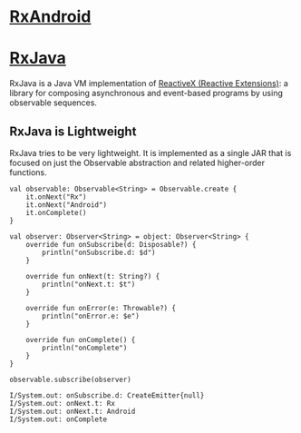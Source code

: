 # [RxAndroid](https://github.com/ReactiveX/RxAndroid)
# [RxJava](https://github.com/ReactiveX/RxJava/wiki)
RxJava is a Java VM implementation of [ReactiveX (Reactive Extensions)](https://reactivex.io/): a library for composing asynchronous and event-based programs by using observable sequences.

## RxJava is Lightweight
RxJava tries to be very lightweight. It is implemented as a single JAR that is focused on just the Observable abstraction and related higher-order functions.

```
val observable: Observable<String> = Observable.create {
    it.onNext("Rx")
    it.onNext("Android")
    it.onComplete()
}

val observer: Observer<String> = object: Observer<String> {
    override fun onSubscribe(d: Disposable?) {
        println("onSubscribe.d: $d")
    }

    override fun onNext(t: String?) {
        println("onNext.t: $t")
    }

    override fun onError(e: Throwable?) {
        println("onError.e: $e")
    }

    override fun onComplete() {
        println("onComplete")
    }
}

observable.subscribe(observer)
```
```
I/System.out: onSubscribe.d: CreateEmitter{null}
I/System.out: onNext.t: Rx
I/System.out: onNext.t: Android
I/System.out: onComplete
```
